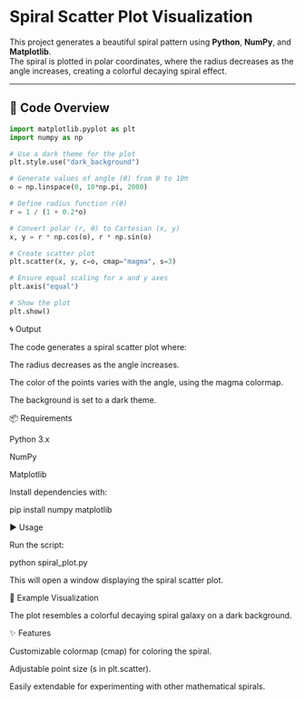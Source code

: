 # Spiral Scatter Plot Visualization

This project generates a beautiful spiral pattern using **Python**, **NumPy**, and **Matplotlib**.  
The spiral is plotted in polar coordinates, where the radius decreases as the angle increases, creating a colorful decaying spiral effect.

---

## 📂 Code Overview

```python
import matplotlib.pyplot as plt
import numpy as np

# Use a dark theme for the plot
plt.style.use("dark_background")

# Generate values of angle (θ) from 0 to 10π
o = np.linspace(0, 10*np.pi, 2000)

# Define radius function r(θ)
r = 1 / (1 + 0.2*o)

# Convert polar (r, θ) to Cartesian (x, y)
x, y = r * np.cos(o), r * np.sin(o)

# Create scatter plot
plt.scatter(x, y, c=o, cmap="magma", s=3)

# Ensure equal scaling for x and y axes
plt.axis("equal")

# Show the plot
plt.show()
```

🌀 Output

The code generates a spiral scatter plot where:

The radius decreases as the angle increases.

The color of the points varies with the angle, using the magma colormap.

The background is set to a dark theme.

📦 Requirements

Python 3.x

NumPy

Matplotlib

Install dependencies with:

pip install numpy matplotlib

▶️ Usage

Run the script:

python spiral_plot.py


This will open a window displaying the spiral scatter plot.

🎨 Example Visualization

The plot resembles a colorful decaying spiral galaxy on a dark background.

✨ Features

Customizable colormap (cmap) for coloring the spiral.

Adjustable point size (s in plt.scatter).

Easily extendable for experimenting with other mathematical spirals.
